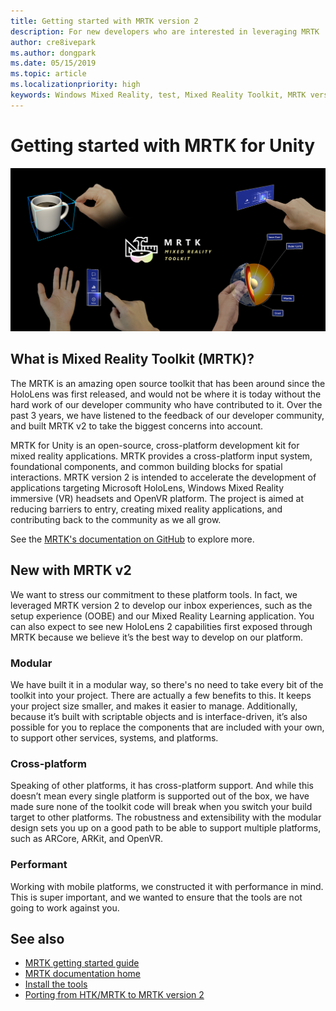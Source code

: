 ```yaml
---
title: Getting started with MRTK version 2
description: For new developers who are interested in leveraging MRTK
author: cre8ivepark
ms.author: dongpark
ms.date: 05/15/2019
ms.topic: article
ms.localizationpriority: high
keywords: Windows Mixed Reality, test, Mixed Reality Toolkit, MRTK version 2, MRTK, tools, SDK, HoloLens, HoloLens 2
---
```


# Getting started with MRTK for Unity
![MRTK](images/UX/MRTK_UX_Hero.png)

## What is Mixed Reality Toolkit (MRTK)?
The MRTK is an amazing open source toolkit that has been around since the HoloLens was first released, and would not be where it is today without the hard work of our developer community who have contributed to it. Over the past 3 years, we have listened to the feedback of our developer community, and built MRTK v2 to take the biggest concerns into account.  

MRTK for Unity is an open-source, cross-platform development kit for mixed reality applications. MRTK provides a cross-platform input system, foundational components, and common building blocks for spatial interactions. MRTK version 2 is intended to accelerate the development of applications targeting Microsoft HoloLens, Windows Mixed Reality immersive (VR) headsets and OpenVR platform. The project is aimed at reducing barriers to entry, creating mixed reality applications, and contributing back to the community as we all grow.

See the [MRTK's documentation on GitHub](https://microsoft.github.io/MixedRealityToolkit-Unity/README.html) to explore more.

## New with MRTK v2
We want to stress our commitment to these platform tools.  In fact, we leveraged MRTK version 2 to develop our inbox experiences, such as the setup experience (OOBE) and our Mixed Reality Learning application.  You can also expect to see new HoloLens 2 capabilities first exposed through MRTK because we believe it’s the best way to develop on our platform. 

### Modular
We have built it in a modular way, so there's no need to take every bit of the toolkit into your project.  There are actually a few benefits to this.  It keeps your project size smaller, and makes it easier to manage.  Additionally, because it’s built with scriptable objects and is interface-driven, it’s also possible for you to replace the components that are included with your own, to support other services, systems, and platforms.

### Cross-platform
Speaking of other platforms, it has cross-platform support.  And while this doesn’t mean every single platform is supported out of the box, we have made sure none of the toolkit code will break when you switch your build target to other platforms.  The robustness and extensibility with the modular design sets you up on a good path to be able to support multiple platforms, such as ARCore, ARKit, and OpenVR.

### Performant
Working with mobile platforms, we constructed it with performance in mind.  This is super important, and we wanted to ensure that the tools are not going to work against you.

## See also
* [MRTK getting started guide](https://microsoft.github.io/MixedRealityToolkit-Unity/Documentation/GettingStartedWithTheMRTK.html)
* [MRTK documentation home](https://microsoft.github.io/MixedRealityToolkit-Unity/README.html)
* [Install the tools](install-the-tools.md)
* [Porting from HTK/MRTK to MRTK version 2](https://microsoft.github.io/MixedRealityToolkit-Unity/Documentation/HTKToMRTKPortingGuide.html)
